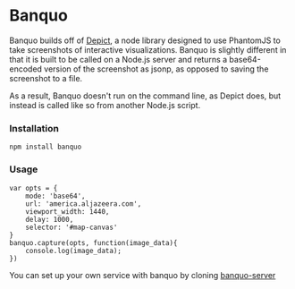 # Banquo

Banquo builds off of [Depict](https://github.com/kevinschaul/depict), a node library designed to use PhantomJS to take screenshots of interactive visualizations. Banquo is slightly different in that it is built to be called on a Node.js server and returns a base64-encoded version of the screenshot as jsonp, as opposed to saving the screenshot to a file.

As a result, Banquo doesn't run on the command line, as Depict does, but instead is called like so from another Node.js script.

### Installation

`npm install banquo`

### Usage

````
var opts = {
    mode: 'base64',
    url: 'america.aljazeera.com',
    viewport_width: 1440,
    delay: 1000,
    selector: '#map-canvas'
}
banquo.capture(opts, function(image_data){
    console.log(image_data);
})
````

You can set up your own service with banquo by cloning [banquo-server](http://github.com/ajam/banquo-server)
